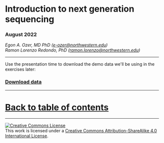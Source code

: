 # Introduction to next generation sequencing

### August 2022

*Egon A. Ozer, MD PhD (<e-ozer@northwestern.edu>)*  
*Ramon Lorenzo Redondo, PhD (<ramon.lorenzo@northwestern.edu>)* 

----

Use the presentation time to download the demo data we'll be using in the exercises later: 

### [Download data](https://downgit.github.io/#/home?url=https://github.com/NU-CPGME/aku_genomics_workshop_2022/tree/master/demo_data)

---

# [Back to table of contents](../README.md)


---
<a rel="license" href="http://creativecommons.org/licenses/by-sa/4.0/"><img alt="Creative Commons License" style="border-width:0" src="https://i.creativecommons.org/l/by-sa/4.0/88x31.png" /></a><br />This work is licensed under a <a rel="license" href="http://creativecommons.org/licenses/by-sa/4.0/">Creative Commons Attribution-ShareAlike 4.0 International License</a>.